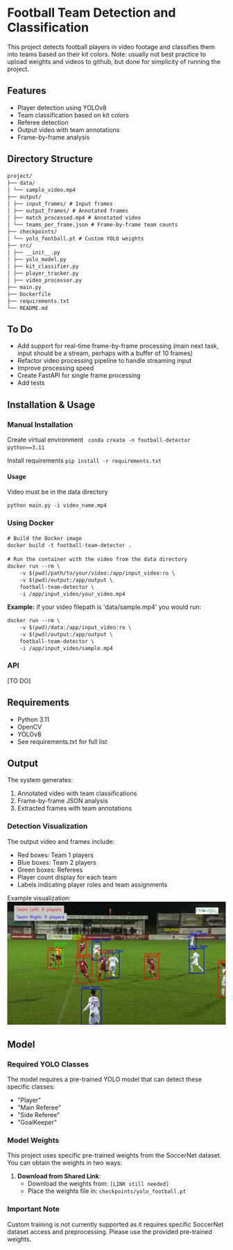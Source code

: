 # Football Team Detection and Classification

This project detects football players in video footage and classifies them into teams based on their kit colors.
Note: usually not best practice to upload weights and videos to github, but done for simplicity of running the project.

## Features
- Player detection using YOLOv8
- Team classification based on kit colors
- Referee detection
- Output video with team annotations
- Frame-by-frame analysis

## Directory Structure
```
project/
├── data/
│ └── sample_video.mp4
├── output/
│ ├── input_frames/ # Input frames
│ ├── output_frames/ # Annotated frames
│ ├── match_processed.mp4 # Annotated video
│ └── teams_per_frame.json # Frame-by-frame team counts
├── checkpoints/
│ └── yolo_football.pt # Custom YOLO weights
├── src/
│ ├── __init__.py
│ ├── yolo_model.py
│ ├── kit_classifier.py
│ ├── player_tracker.py
│ ├── video_processor.py
├── main.py
├── Dockerfile
├── requirements.txt
└── README.md
```
## To Do
- Add support for real-time frame-by-frame processing (main next task, input should be a stream, perhaps with a buffer of 10 frames)
- Refactor video processing pipeline to handle streaming input
- Improve processing speed
- Create FastAPI for single frame processing
- Add tests

## Installation & Usage

### Manual Installation
Create virtual environment
` conda create -n football-detector python==3.11`

Install requirements
`pip install -r requirements.txt`

#### Usage
Video must be in the data directory
```
python main.py -i video_name.mp4
```

### Using Docker 

```
# Build the Docker image
docker build -t football-team-detector .

# Run the container with the video from the data directory
docker run --rm \
    -v $(pwd)/path/to/your/video:/app/input_video:ro \
    -v $(pwd)/output:/app/output \
    football-team-detector \
    -i /app/input_video/your_video.mp4
```

**Example:** if your video filepath is 'data/sample.mp4'
you would run:
```
docker run --rm \
    -v $(pwd)/data:/app/input_video:ro \
    -v $(pwd)/output:/app/output \
    football-team-detector \
    -i /app/input_video/sample.mp4
```

### API

[TO DO]

## Requirements
- Python 3.11
- OpenCV
- YOLOv8
- See requirements.txt for full list

## Output
The system generates:
1. Annotated video with team classifications
2. Frame-by-frame JSON analysis
3. Extracted frames with team annotations


### Detection Visualization
The output video and frames include:
- Red boxes: Team 1 players
- Blue boxes: Team 2 players
- Green boxes: Referees
- Player count display for each team
- Labels indicating player roles and team assignments

Example visualization:
![Detection Example](docs/detection_example.jpg)

## Model

### Required YOLO Classes
The model requires a pre-trained YOLO model that can detect these specific classes:
- "Player"
- "Main Referee"
- "Side Referee"
- "GoalKeeper"

### Model Weights
This project uses specific pre-trained weights from the SoccerNet dataset. You can obtain the weights in two ways:

1. **Download from Shared Link**:
   - Download the weights from: `[LINK still needed]`
   - Place the weights file in: `checkpoints/yolo_football.pt`

### Important Note
Custom training is not currently supported as it requires specific SoccerNet dataset access and preprocessing. Please use the provided pre-trained weights.
